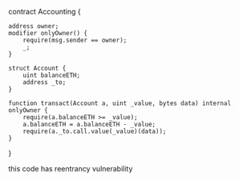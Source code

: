 
contract Accounting {

    address owner;
    modifier onlyOwner() {
        require(msg.sender == owner);
        _;
    }

    struct Account {
        uint balanceETH;
        address _to;
    }

    function transact(Account a, uint _value, bytes data) internal onlyOwner {
        require(a.balanceETH >= _value);
        a.balanceETH = a.balanceETH - _value;
        require(a._to.call.value(_value)(data));
    }
}


 this code has reentrancy vulnerability